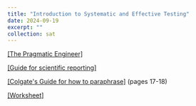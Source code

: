 ```yaml
---
title: "Introduction to Systematic and Effective Testing"
date: 2024-09-19
excerpt: ""
collection: sat
---
```


[[The Pragmatic Engineer]](https://blog.pragmaticengineer.com/project-management-at-big-tech/)

[[Guide for scientific reporting]](https://writingcenter.uconn.edu/wp-content/uploads/sites/593/2014/06/How_to_Summarize_a_Research_Article1.pdf)

[[Colgate's Guide for how to paraphrase]](https://www.colgate.edu/media/52451/download?attachment)  (pages 17-18)


[[Worksheet]](/_sat/files/9_19.pdf)
